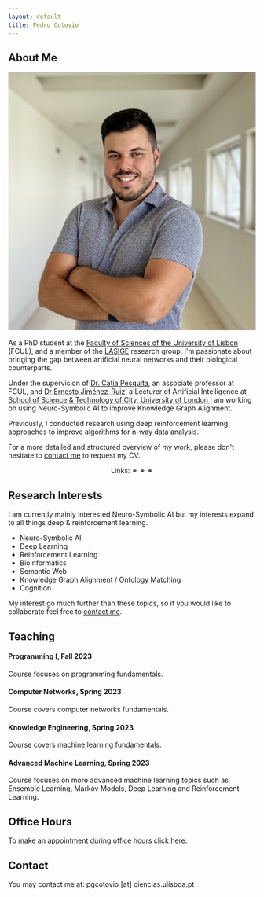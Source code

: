 ```yaml
---
layout: default
title: Pedro Cotovio
---
```


## About Me

<img class="profile-picture" src="me.jpeg">

As a PhD student at the <a target="_blank" href="https://ciencias.ulisboa.pt/">Faculty of Sciences of the University of Lisbon</a> (FCUL), and a member of the <a target="_blank" href="https://www.lasige.pt/">LASIGE</a> research group, I'm passionate about bridging the gap between artificial neural networks and their biological counterparts.

Under the supervision of <a target="_blank" href="http://www.di.fc.ul.pt/~catiapesquita/">Dr. Catia Pesquita</a>, an associate professor at FCUL, and <a target="_blank" href="https://www.city.ac.uk/about/people/academics/ernesto-jimenez-ruiz">Dr Ernesto Jiménez-Ruiz</a>, a Lecturer of Artificial Intelligence at <a target="_blank" href="https://www.city.ac.uk/about/schools/science-technology">School of Science & Technology of City, University of London </a> I am working on using Neuro-Symbolic AI to improve Knowledge Graph Alignment.

Previously, I conducted research using deep reinforcement learning approaches to improve algorithms for n-way data analysis. 

For a more detailed and structured overview of my work, please don't hesitate to [contact me](#contact) to request my CV.

<p align="center">
Links:
  <a target="_blank" href="https://scholar.google.com/citations?user=HJy-H6sAAAAJ"><i class="fas fa-graduation-cap"></i></a> ⚭
  <a target="_blank" href="https://orcid.org/0000-0001-6724-899X"><i class="fab fa-orcid"></i></a> ⚭
  <a target="_blank" href="https://github.com/PedroCotovio/"><i class="fab fa-github"></i></a> ⚭
  <a target="_blank" href="https://www.linkedin.com/in/pedro-cotovio"><i class="fab fa-linkedin"></i></a>
</p>

## Research Interests

I am currently mainly interested Neuro-Symbolic AI but my interests expand to all things deep & reinforcement learning.

* Neuro-Symbolic AI
* Deep Learning
* Reinforcement Learning
* Bioinformatics
* Semantic Web
* Knowledge Graph Alignment / Ontology Matching
* Cognition

My interest go much further than these topics, so if you would like to collaborate feel free to [contact me](#contact).

## Teaching

#### Programming I, Fall 2023

Course focuses on programming fundamentals.

#### Computer Networks, Spring 2023

Course covers computer networks fundamentals.

#### Knowledge Engineering, Spring 2023

Course covers machine learning fundamentals.

#### Advanced Machine Learning, Spring 2023

Course focuses on more advanced machine learning topics such as Ensemble Learning, Markov Models, Deep Learning and Reinforcement Learning.

[comment]: <> (## Science Communication)

[comment]: <> (## Publications)

## Office Hours

To make an appointment during office hours click [here](https://doodle.com/bp/pedrocotovio/-consultation-hours).

## Contact

You may contact me at: pgcotovio [at] ciencias.ulisboa.pt
